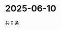# 2025-06-10

共 0 条

<!-- BEGIN ZHIHUQUESTIONS -->
<!-- 最后更新时间 Tue Jun 10 2025 08:56:40 GMT+0800 (China Standard Time) -->

<!-- END ZHIHUQUESTIONS -->
